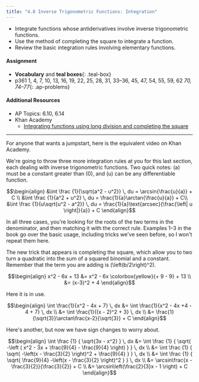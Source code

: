 ```yaml
---
title: "4.8 Inverse Trigonometric Functions: Integration"
---
```


- Integrate functions whose antiderivatives involve inverse trigonometric functions.
- Use the method of completing the square to integrate a function.
- Review the basic integration rules involving elementary functions.

#### Assignment

- **Vocabulary** and **teal boxes**{: .teal-box}
- p361 1, 4, 7, 10, 13, 16, 19, 22, 25, 28, 31, 33–36, 45, 47, 54, 55, 59, 62 *70, 74–77*{: .ap-problems}

#### Additional Resources

- AP Topics: 6.10, 6.14
- Khan Academy
  - [Integrating functions using long division and completing the square](https://www.khanacademy.org/math/ap-calculus-ab/ab-integration-new/ab-6-10/v/integral-partial-fraction)

---

For anyone that wants a jumpstart, here is the equivalent video on Khan Academy.

We're going to throw three more integration rules at you for this last section, each dealing with inverse trigonometric functions. Two quick notes: \(a\) must be a constant greater than \(0\), and \(u\) can be any differentiable function.

$$\begin{align}
&\int \frac {1}{\sqrt{a^2 - u^2}} \, du = \arcsin{\frac{u}{a}} + C \\
&\int \frac {1}{a^2 + u^2} \, du = \frac{1}{a}\arctan{\frac{u}{a}} + C\\
&\int \frac {1}{u\sqrt{u^2 - a^2}} \, du = \frac{1}{a}\text{arcsec}{\frac{\left| u \right|}{a}} + C
\end{align}$$

In all three cases, you're looking for the roots of the two terms in the denominator, and then matching it with the correct rule. Examples 1–3 in the book go over the basic usage, including tricks we've seen before, so I won't repeat them here.

The new trick that appears is completing the square, which allow you to two turn a quadratic into the sum of a squared binomial and a constant. Remember that the term you are adding is \(\left(b/2\right)^2\).

$$\begin{align}
x^2 - 6x + 13 &= x^2 - 6x \colorbox{yellow}{+ 9 - 9} + 13 \\
                      &= (x-3)^2 + 4
\end{align}$$

Here it is in use.

$$\begin{align}
\int \frac{1}{x^2 - 4x + 7} \, dx &= \int \frac{1}{x^2 - 4x +4 - 4 + 7} \, dx \\
                                                     &= \int \frac{1}{(x - 2)^2 + 3} \, dx \\
                                                     &= \frac{1}{\sqrt{3}}\arctan\frac{x-2}{\sqrt{3}} + C
\end{align}$$

Here's another, but now we have sign changes to worry about.

$$\begin{align}
\int \frac {1} { \sqrt{3x - x^2} } \, dx &= \int \frac {1} { \sqrt{ -\left ( x^2 - 3x + \frac{9}{4} - \frac{9}{4} \right) } } \, dx \\
                                                             &= \int \frac {1} { \sqrt{ -\left(x - \frac{3}{2} \right)^2 + \frac{9}{4} } } \, dx \\
                                                             &= \int \frac {1} { \sqrt{ \frac{9}{4} -\left(x - \frac{3}{2} \right)^2 } } \, dx \\
                                                             &= \arcsin\frac{x - \frac{3}{2}}{\frac{3}{2}} + C \\
                                                             &= \arcsin\left(\frac{2}{3}x - 1 \right) + C
\end{align}$$
